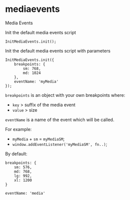 # mediaevents
Media Events

Init the default media events script
```
InitMediaEvents.init();
```

Init the default media events script with parameters
```
InitMediaEvents.init({
    breakpoints: {
        sm: 768,
        md: 1024
    },
    eventName: 'myMedia'
});
```
`breakpoints` is an object with your own breakpoints where:
* `key` > suffix of the media event
* `value` > size

`eventName` is a name of the event which will be called.

For example: 
* `myMedia` + `sm` = `myMediaSM`;
* `window.addEventListener('myMediaSM', fn..)`;

By default:
```
breakpoints: {
    sm: 576,
    md: 768,
    lg: 992,
    xl: 1200
}
```
```
eventName: 'media'
```
